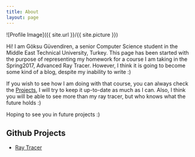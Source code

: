 ```yaml
---
title: About
layout: page
---
```

![Profile Image]({{ site.url }}/{{ site.picture }})

<p>Hi! I am Göksu Güvendiren, a senior Computer Science student in the Middle East Technical
University, Turkey. This page has been started with the purpose of representing my homework
 for a course I am taking in the Spring2017, Advanced Ray Tracer. However, I think it is going to become some kind
 of a blog, despite my inability to write :)
 </p>

<p>If you wish to see how I am doing with that course, you can always check the <a href="https://goksu.me/projects">
Projects</a>, I will try to keep it up-to-date as much as I can. Also, I think you will be able to see more 
than my ray tracer, but who knows what the future holds :)</p>

<p> Hoping to see you in future projects :)
</p>

<h2>Github Projects</h2>

<ul>
	<li><a href="https://github.com/goksuguvendiren/AdvancedRayTracing">Ray Tracer</a></li>
</ul>
